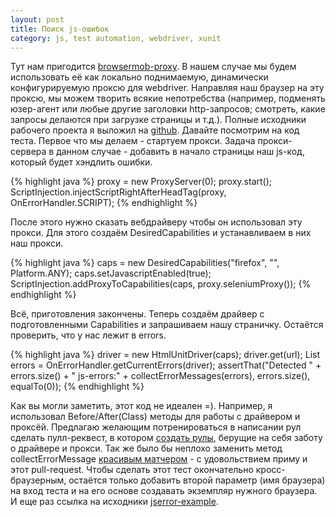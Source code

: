 ```yaml
---
layout: post
title: Поиск js-ошибок
category: js, test automation, webdriver, xunit
---
```


Тут нам пригодится [browsermob-proxy](https://github.com/lightbody/browsermob-proxy). В нашем случае мы будем использовать её как локально поднимаемую, динамически конфигурируемую проксю для webdriver. Направляя наш браузер на эту проксю, мы можем творить всякие непотребства (например, подменять юзер-агент или любые другие заголовки http-запросов; смотреть, какие запросы делаются при загрузке страницы и т.д.). Полные исходники рабочего проекта я выложил на [github](https://github.com/artkoshelev/jserror-example). Давайте посмотрим на код теста.
Первое что мы делаем - стартуем прокси. Задача прокси-сервера в данном случае - добавить в начало страницы наш js-код, который будет хэндлить ошибки.

{% highlight java %}
proxy = new ProxyServer(0);
proxy.start();
ScriptInjection.injectScriptRightAfterHeadTag(proxy, OnErrorHandler.SCRIPT);
{% endhighlight %}


После этого нужно сказать вебдрайверу чтобы он использовал эту прокси. Для этого создаём DesiredCapabilities и устанавливаем в них наш прокси.

{% highlight java %}
caps = new DesiredCapabilities("firefox", "", Platform.ANY);
caps.setJavascriptEnabled(true);
ScriptInjection.addProxyToCapabilities(caps, proxy.seleniumProxy());
{% endhighlight %}

Всё, приготовления закончены. Теперь создаём драйвер с подготовленными Capabilities и запрашиваем нашу страничку. Остаётся проверить, что у нас лежит в errors.

{% highlight java %}
driver = new HtmlUnitDriver(caps);
driver.get(url);
List<String> errors = OnErrorHandler.getCurrentErrors(driver);
assertThat("Detected " + errors.size() + " js-errors:" + collectErrorMessages(errors),
	errors.size(), equalTo(0));
{% endhighlight %}

Как вы могли заметить, этот код не идеален =). Например, я использовал Before/After(Class) методы для работы с драйвером и проксёй. Предлагаю желающим потренироваться в написании рул сделать пулл-реквест, в котором [создать рулы](http://artkoshelev.github.io/posts/rules-rules), берущие на себя заботу о драйвере и прокси. Так же было бы неплохо заменить метод collectErrorMessage [красивым матчером](http://artkoshelev.github.io/posts/matchers-howto/) - с удовольствием приму и этот pull-request. Чтобы сделать этот тест окончательно кросс-браузерным, остаётся только добавить второй параметр (имя браузера) на вход теста и на его основе создавать экземпляр нужного браузера. И еще раз ссылка на исходники [jserror-example](https://github.com/artkoshelev/jserror-example).